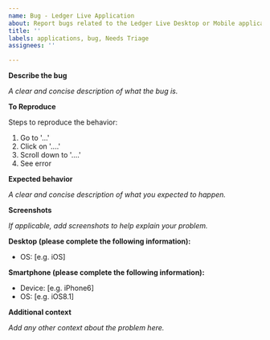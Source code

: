 ```yaml
---
name: Bug - Ledger Live Application
about: Report bugs related to the Ledger Live Desktop or Mobile applications.
title: ''
labels: applications, bug, Needs Triage
assignees: ''

---
```


<!--
Note: Please search to see if an issue already exists for the bug you encountered.
-->

**Describe the bug**

_A clear and concise description of what the bug is._

**To Reproduce**

Steps to reproduce the behavior:
1. Go to '...'
2. Click on '....'
3. Scroll down to '....'
4. See error

**Expected behavior**

_A clear and concise description of what you expected to happen._

**Screenshots**

_If applicable, add screenshots to help explain your problem._

**Desktop (please complete the following information):**
 - OS: [e.g. iOS]

**Smartphone (please complete the following information):**
 - Device: [e.g. iPhone6]
 - OS: [e.g. iOS8.1]

**Additional context**

_Add any other context about the problem here._
